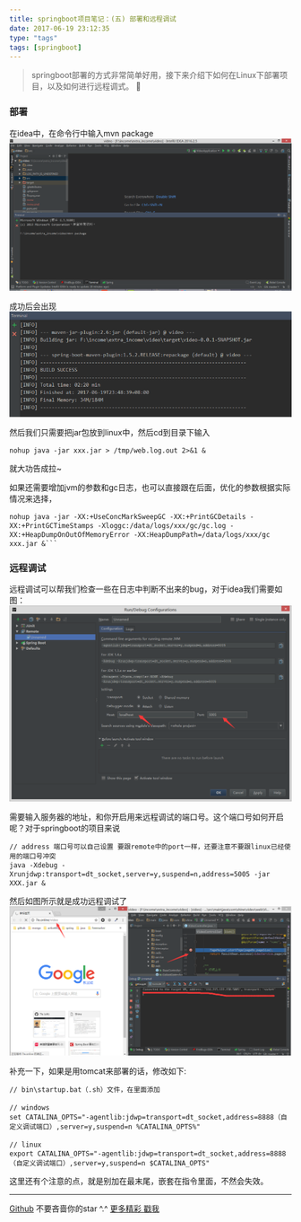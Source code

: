 ```yaml
---
title: springboot项目笔记：(五) 部署和远程调试
date: 2017-06-19 23:12:35
type: "tags"
tags: [springboot]
---
```


> springboot部署的方式非常简单好用，接下来介绍下如何在Linux下部署项目，以及如何进行远程调式。 🥕

<!--more-->
### 部署

在idea中，在命令行中输入mvn package
![打包](https://github.com/7le/7le.github.io/raw/master/image/springboot/springboot-5-1.png)

成功后会出现
![成功](https://github.com/7le/7le.github.io/raw/master/image/springboot/springboot-5-2.png)

然后我们只需要把jar包放到linux中，然后cd到目录下输入
```
nohup java -jar xxx.jar > /tmp/web.log.out 2>&1 &
```
就大功告成拉~

如果还需要增加jvm的参数和gc日志，也可以直接跟在后面，优化的参数根据实际情况来选择，

```
nohup java -jar -XX:+UseConcMarkSweepGC -XX:+PrintGCDetails -XX:+PrintGCTimeStamps -Xloggc:/data/logs/xxx/gc/gc.log -XX:+HeapDumpOnOutOfMemoryError -XX:HeapDumpPath=/data/logs/xxx/gc xxx.jar &```
```

### 远程调试

远程调试可以帮我们检查一些在日志中判断不出来的bug，对于idea我们需要如图：
![idea远程调试](https://github.com/7le/7le.github.io/raw/master/image/springboot/springboot-5-3.png)

需要输入服务器的地址，和你开启用来远程调试的端口号。这个端口号如何开启呢？对于springboot的项目来说

``` 
// address 端口号可以自己设置 要跟remote中的port一样，还要注意不要跟linux已经使用的端口号冲突
java -Xdebug -Xrunjdwp:transport=dt_socket,server=y,suspend=n,address=5005 -jar XXX.jar &
```

然后如图所示就是成功远程调试了
![idea连接成功](https://github.com/7le/7le.github.io/raw/master/image/springboot/springboot-5-4.png)

补充一下，如果是用tomcat来部署的话，修改如下:
```
// bin\startup.bat（.sh）文件，在里面添加
 
// windows
set CATALINA_OPTS="-agentlib:jdwp=transport=dt_socket,address=8888（自定义调试端口）,server=y,suspend=n %CATALINA_OPTS%"
 
// linux
export CATALINA_OPTS="-agentlib:jdwp=transport=dt_socket,address=8888（自定义调试端口）,server=y,suspend=n $CATALINA_OPTS"

```
这里还有个注意的点，就是别加在最末尾，嵌套在指令里面，不然会失效。

---
[Github](https://github.com/7le) 不要吝啬你的star ^.^
[更多精彩 戳我](https://7le.top)
